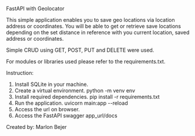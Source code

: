 FastAPI with Geolocator

This simple application enables you to save geo locations via location address or coordinates.
You will be able to get or retrieve save locations depending on the set distance in reference with you current location, saved address or coordinates.

Simple CRUD using GET, POST, PUT and DELETE were used.

For modules or libraries used please refer to the requirements.txt.

Instruction:
1. Install SQLite in your machine.
2. Create a virtual environment.    python -m venv env
3. Install required dependencies.   pip install -r requirements.txt
4. Run the application.             uvicorn main:app --reload
5. Access the url on browser.
6. Access the FastAPI swagger       app_url/docs


Created by:
Marlon Bejer
